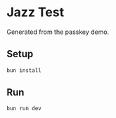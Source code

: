 # Jazz Test

Generated from the passkey demo.

## Setup

```bash
bun install
```

## Run

```bash
bun run dev
```